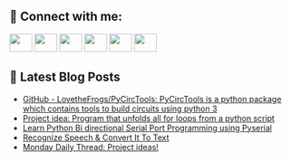 ## 🔎 Connect with me:
[<img height="32" width="40" src="https://cdn.jsdelivr.net/npm/simple-icons@v5/icons/telegram.svg" />](https://t.me/bullbesh)
[<img height="32" width="40" src="https://cdn.jsdelivr.net/npm/simple-icons@v5/icons/vk.svg" />](https://vk.com/bullbesh)
[<img height="32" width="40" src="https://cdn.jsdelivr.net/npm/simple-icons@v5/icons/twitter.svg" />](https://twitter.com/bullbesh1)
[<img height="32" width="40" src="https://cdn.jsdelivr.net/npm/simple-icons@v5/icons/instagram.svg" />](https://www.instagram.com/bullbesh)
[<img height="32" width="40" src="https://cdn.jsdelivr.net/npm/simple-icons@v5/icons/reddit.svg" />](https://www.reddit.com/user/bullbesh)
[<img height="32" width="40" src="https://cdn.jsdelivr.net/npm/simple-icons@v5/icons/youtube.svg" />](https://www.youtube.com/channel/UCtfjRs6uzgq5mfm8S06WTcg)

## 📕 Latest Blog Posts
<!-- BLOG-POST-LIST:START -->
- [GitHub - LovetheFrogs/PyCircTools: PyCircTools is a python package which contains tools to build circuits using python 3](https://www.reddit.com/r/Python/comments/vlpnfn/github_lovethefrogspycirctools_pycirctools_is_a/)
- [Project idea: Program that unfolds all for loops from a python script](https://www.reddit.com/r/Python/comments/vlpku9/project_idea_program_that_unfolds_all_for_loops/)
- [Learn Python Bi directional Serial Port Programming using Pyserial](https://www.reddit.com/r/Python/comments/vlp9yg/learn_python_bi_directional_serial_port/)
- [Recognize Speech &amp; Convert It To Text](https://www.reddit.com/r/Python/comments/vlltxx/recognize_speech_convert_it_to_text/)
- [Monday Daily Thread: Project ideas!](https://www.reddit.com/r/Python/comments/vlhydw/monday_daily_thread_project_ideas/)
<!-- BLOG-POST-LIST:END -->

